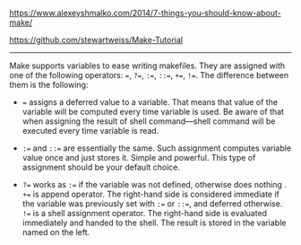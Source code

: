https://www.alexeyshmalko.com/2014/7-things-you-should-know-about-make/

https://github.com/stewartweiss/Make-Tutorial

---

Make supports variables to ease writing makefiles. They are assigned with
one of the following operators: `=`, `?=`, `:=`, `::=`, `+=`, `!=`.
The difference between them is the following:

* `=` assigns a deferred value to a variable. That means that value of the
variable will be computed every time variable is used. Be aware of that
 when assigning the result of shell command—shell command will be executed
 every time variable is read.

* `:=` and `::=` are essentially the same. Such assignment computes variable value once and just stores it. Simple and powerful. This type of assignment should be your default choice.

* `?=` works as `:=` if the variable was not defined, otherwise does nothing
. `+=` is append operator. The right-hand side is considered immediate if
 the variable was previously set with `:=` or `::=`, and deferred otherwise.
`!=` is a shell assignment operator. The right-hand side is evaluated immediately and handed to the shell. The result is stored in the variable named on the left.

